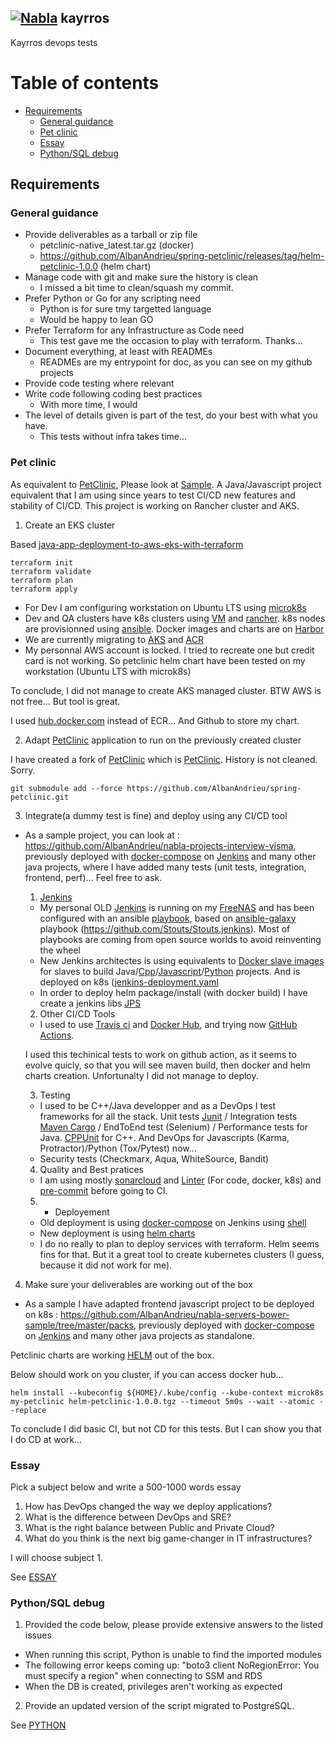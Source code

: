 ## [![Nabla](http://albandrieu.com/nabla/index/assets/nabla/nabla-4.png)](https://github.com/AlbanAndrieu)   kayrros

Kayrros devops tests

# Table of contents

<!-- toc -->

- [Requirements](#requirements)
  * [General guidance](#general-guidance)
  * [Pet clinic](#pet-clinic)
  * [Essay](#essay)
  * [Python/SQL debug](#pythonsql-debug)

<!-- tocstop -->

## Requirements

### General guidance

* Provide deliverables as a tarball or zip file
  - petclinic-native_latest.tar.gz (docker)
  - https://github.com/AlbanAndrieu/spring-petclinic/releases/tag/helm-petclinic-1.0.0 (helm chart)
* Manage code with git and make sure the history is clean
  - I missed a bit time to clean/squash my commit.
* Prefer Python or Go for any scripting need
  - Python is for sure tmy targetted language
  - Would be happy to lean GO
* Prefer Terraform for any Infrastructure as Code need
  - This test gave me the occasion to play with terraform. Thanks...
* Document everything, at least with READMEs
  - READMEs are my entrypoint for doc, as you can see on my github projects
* Provide code testing where relevant
* Write code following coding best practices
  - With more time, I would
* The level of details given is part of the test, do your best with what you have.
  - This tests without infra takes time...

### Pet clinic

As equivalent to [PetClinic](https://github.com/spring-projects/spring-petclinic), Please look at [Sample](https://github.com/AlbanAndrieu/nabla-servers-bower-sample). A Java/Javascript project equivalent that I am using since years to test CI/CD new features and stability of CI/CD. This project is working on Rancher cluster and AKS.

1. Create an EKS cluster

Based [java-app-deployment-to-aws-eks-with-terraform](https://medium.com/@selma.sm.mesic/java-app-deployment-to-aws-eks-with-terraform-d2e06ec28bbb)

```shell
terraform init
terraform validate
terraform plan
terraform apply
```

 - For Dev I am configuring workstation on Ubuntu LTS using [microk8s](https://microk8s.io/)
 - Dev and QA clusters have k8s clusters using [VM](https://www.vmware.com/fr/topics/glossary/content/virtual-machine.html) and [rancher](https://rancher.com/). k8s nodes are provisionned using [ansible](https://www.ansible.com/). Docker images and charts are on [Harbor](https://goharbor.io/)
 - We are currently migrating to [AKS](https://azure.microsoft.com/fr-fr/services/kubernetes-service/) and [ACR](https://azure.microsoft.com/fr-fr/services/container-registry/)
 - My personnal AWS account is locked. I tried to recreate one but credit card is not working. So petclinic helm chart have been tested on my workstation (Ubuntu LTS with microk8s)

To conclude, I did not manage to create AKS managed cluster.  BTW AWS is not free... But tool is great.

I used [hub.docker.com](https://hub.docker.com/repository/docker/nabla/petclinic-native) instead of ECR... And Github to store my chart.

2. Adapt [PetClinic](https://github.com/spring-projects/spring-petclinic) application to run on the previously created cluster

I have created a fork of [PetClinic](https://github.com/spring-projects/spring-petclinic) which is [PetClinic](https://github.com/AlbanAndrieu/spring-petclinic.git).
History is not cleaned. Sorry.

```shell
git submodule add --force https://github.com/AlbanAndrieu/spring-petclinic.git
```

3. Integrate(a dummy test is fine) and deploy using any CI/CD tool

 - As a sample project, you can look at : https://github.com/AlbanAndrieu/nabla-projects-interview-visma, previously deployed with [docker-compose](https://github.com/AlbanAndrieu/nabla-servers-bower-sample/blob/master/docker-compose/docker-compose.yml) on [Jenkins](http://albandrieu.com/jenkins/) and many other java projects, where I have added many tests (unit tests, integration, frontend, perf)... Feel free to ask.

    1. [Jenkins](http://albandrieu.com/jenkins/)

    - My personal OLD [Jenkins](http://albandrieu.com/jenkins/) is running on my [FreeNAS](https://albandrieu.com:7000/) and has been configured with an ansible [playbook](https://github.com/AlbanAndrieu/ansible-nabla/blob/master/playbooks/jenkins-master.yml), based on [ansible-galaxy](https://galaxy.ansible.com/) playbook (https://github.com/Stouts/Stouts.jenkins). Most of playbooks are coming from open source worlds to avoid reinventing the wheel
    - New Jenkins architectes is using equivalents to [Docker slave images](https://github.com/AlbanAndrieu/ansible-jenkins-slave-docker) for slaves to build Java/[Cpp](http://albandrieu.com/jenkins/job/nabla-cpp-interview-microsoft-cmake/)/[Javascript](https://github.com/AlbanAndrieu/nabla-servers-bower-sample)/[Python](https://github.com/AlbanAndrieu/nabla-hooks) projects. And is deployed on k8s ([jenkins-deployment.yaml](https://github.com/AlbanAndrieu/jenkins-pipeline-scripts/tree/master/k8s/jenkins-deployment.yaml)
    - In order to deploy helm package/install (with docker build) I have create a jenkins libs [JPS](https://github.com/AlbanAndrieu/jenkins-pipeline-scripts)

    2. Other CI/CD Tools

      - I used to use [Travis ci](https://travis-ci.org/github/AlbanAndrieu) and [Docker Hub](https://hub.docker.com/u/nabla), and trying now [GitHub Actions](https://github.com/AlbanAndrieu/nabla-hooks/actions).

      I used this techinical tests to work on github action, as it seems to evolve quicly, so that you will see maven build, then docker and helm charts creation.
      Unfortunalty I did not manage to deploy.

    3. Testing

      - I used to be C++/Java developper and as a DevOps I test frameworks for all the stack. Unit tests [Junit](https://junit.org/junit5/) / Integration tests [Maven Cargo](https://codehaus-cargo.github.io/cargo/Maven+3+Plugin.html) / EndToEnd test (Selenium) / Performance tests for Java. [CPPUnit](https://en.wikipedia.org/wiki/CppUnit) for C++. And DevOps for Javascripts (Karma, Protractor)/Python (Tox/Pytest) now...
      - Security tests (Checkmarx, Aqua, WhiteSource, Bandit)

    4. Quality and Best pratices
      - I am using mostly [sonarcloud](https://sonarcloud.io/organizations/albanandrieu-github/projects) and [Linter](https://megalinter.github.io/latest/) (For code, docker, k8s) and [pre-commit](https://pre-commit.com/) before going to CI.

    5. - Deployement
      - Old deployment is using [docker-compose](https://github.com/AlbanAndrieu/nabla-servers-bower-sample/blob/master/docker-compose/docker-compose.yml) on Jenkins using [shell](https://github.com/AlbanAndrieu/nabla-servers-bower-sample/blob/master/Jenkinsfile#L723)
      - New deployment is using [helm charts](https://github.com/AlbanAndrieu/nabla-servers-bower-sample/blob/master/testChart/Chart.yaml)
      - I do no really to plan to deploy services with terraform. Helm seems fins for that. But it a great tool to create kubernetes clusters (I guess, because it did not work for me).

4. Make sure your deliverables are working out of the box

 - As a sample I have adapted frontend javascript project to be deployed on k8s : https://github.com/AlbanAndrieu/nabla-servers-bower-sample/tree/master/packs, previously deployed with [docker-compose](https://github.com/AlbanAndrieu/nabla-servers-bower-sample/blob/master/docker-compose/docker-compose.yml) on [Jenkins](http://albandrieu.com/jenkins/) and many other java projects as standalone.

Petclinic charts are working [HELM](HELM.md) out of the box. 

Below should work on you cluster, if you can access docker hub...
```shell
helm install --kubeconfig ${HOME}/.kube/config --kube-context microk8s my-petclinic helm-petclinic-1.0.0.tgz --timeout 5m0s --wait --atomic --replace
```

To conclude I did basic CI, but not CD for this tests.
But I can show you that I do CD at work...

### Essay

Pick a subject below and write a 500-1000 words essay
1. How has DevOps changed the way we deploy applications?
2. What is the difference between DevOps and SRE?
3. What is the right balance between Public and Private Cloud?
4. What do you think is the next big game-changer in IT infrastructures?

I will choose subject 1.

See [ESSAY](ESSAY.md)

### Python/SQL debug

1. Provided the code below, please provide extensive answers to the listed issues
* When running this script, Python is unable to find the imported modules
* The following error keeps coming up: "boto3 client NoRegionError: You must
specify a region" when connecting to SSM and RDS
* When the DB is created, privileges aren't working as expected
2. Provide an updated version of the script migrated to PostgreSQL.

See [PYTHON](PYTHON.md)
